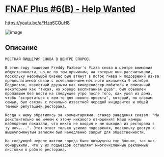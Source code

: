 # [FNAF Plus #6(B) - Help Wanted](https://streamable.com/bu0v83)
https://youtu.be/aFHzq6COuH8

![image](https://user-images.githubusercontent.com/87380272/132944369-11dfbab0-597c-4c1a-9ede-23cabca44bc2.png)

## Описание
```
МЕСТНАЯ ПИЦЦЕРИЯ СНОВА В ЦЕНТРЕ СПОРОВ.

В этом году пиццерия Freddy Fazbear's Pizza снова в центре внимания общественности, но не по тем причинам, на которые они рассчитывали, поскольку небольшой бизнес был втянут в поток гнева и подозрений из-за предполагаемой связи с исчезновением местного школьника 9 октября. Подросток, известный друзьям как кинорежиссер-любитель и описанный некоторыми как "тихая, но хорошо воспитанная душа", был объявлен пропавшим без вести на следующее утро после того, как ушел из дома, чтобы "встретиться с кем-то для нового проекта", который, по словам семьи, был связан с печально известной чередой инцидентов и общей темной репутацией ресторана.

Когда к нему обратились за комментариями, стажер заведения сказал: "Мы действительно не имеем к этому никакого отношения! Наши камеры наблюдения показали, что никто не входил и не выходил из ресторана в ту ночь...". Этот ответ только усилил подозрения, поскольку доступ к вышеупомянутым записям был немедленно закрыт для общественности.

На следующей неделе жители города были возмущены еще больше, так как обнаружили, что у их подъездов оставляют многочисленные рекламные листовки о работе ресторана.
```
